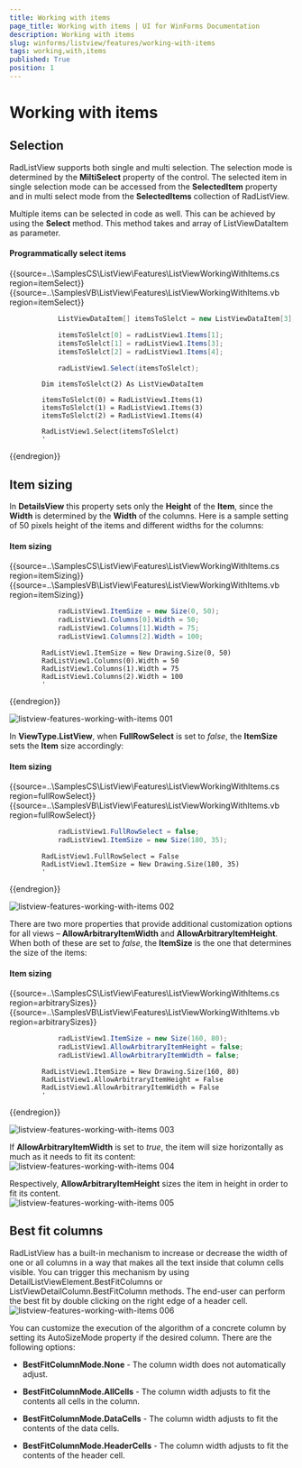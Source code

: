 ```yaml
---
title: Working with items
page_title: Working with items | UI for WinForms Documentation
description: Working with items
slug: winforms/listview/features/working-with-items
tags: working,with,items
published: True
position: 1
---
```


# Working with items



## Selection

RadListView supports both single and multi selection. The selection mode is determined by the __MiltiSelect__ property of the control. The selected item in single selection mode can be accessed from the __SelectedItem__ property and in multi select mode from the __SelectedItems__ collection of RadListView.

Multiple items can be selected in code as well. This can be achieved by using the __Select__ method. This method takes and array of ListViewDataItem as parameter.

#### Programmatically select items

{{source=..\SamplesCS\ListView\Features\ListViewWorkingWithItems.cs region=itemSelect}} 
{{source=..\SamplesVB\ListView\Features\ListViewWorkingWithItems.vb region=itemSelect}} 

````C#
            ListViewDataItem[] itemsToSlelct = new ListViewDataItem[3];

            itemsToSlelct[0] = radListView1.Items[1];
            itemsToSlelct[1] = radListView1.Items[3];
            itemsToSlelct[2] = radListView1.Items[4];

            radListView1.Select(itemsToSlelct);
````
````VB.NET
        Dim itemsToSlelct(2) As ListViewDataItem

        itemsToSlelct(0) = RadListView1.Items(1)
        itemsToSlelct(1) = RadListView1.Items(3)
        itemsToSlelct(2) = RadListView1.Items(4)

        RadListView1.Select(itemsToSlelct)
        '
````

{{endregion}} 




## Item sizing

In __DetailsView__ this property sets only the __Height__ of the __Item__, since the __Width__ is determined by the __Width__ of the columns. Here is a sample setting of 50 pixels height of the items and different widths for the columns:

#### Item sizing

{{source=..\SamplesCS\ListView\Features\ListViewWorkingWithItems.cs region=itemSizing}} 
{{source=..\SamplesVB\ListView\Features\ListViewWorkingWithItems.vb region=itemSizing}} 

````C#
            radListView1.ItemSize = new Size(0, 50);
            radListView1.Columns[0].Width = 50;
            radListView1.Columns[1].Width = 75;
            radListView1.Columns[2].Width = 100;
````
````VB.NET
        RadListView1.ItemSize = New Drawing.Size(0, 50)
        RadListView1.Columns(0).Width = 50
        RadListView1.Columns(1).Width = 75
        RadListView1.Columns(2).Width = 100
        '
````

{{endregion}} 


![listview-features-working-with-items 001](images/listview-features-working-with-items001.png)

In __ViewType.ListView__, when __FullRowSelect__ is set to  *false*, the __ItemSize__ sets the __Item__ size accordingly:

#### Item sizing

{{source=..\SamplesCS\ListView\Features\ListViewWorkingWithItems.cs region=fullRowSelect}} 
{{source=..\SamplesVB\ListView\Features\ListViewWorkingWithItems.vb region=fullRowSelect}} 

````C#
            radListView1.FullRowSelect = false;
            radListView1.ItemSize = new Size(180, 35);
````
````VB.NET
        RadListView1.FullRowSelect = False
        RadListView1.ItemSize = New Drawing.Size(180, 35)
        '
````

{{endregion}} 


![listview-features-working-with-items 002](images/listview-features-working-with-items002.png)

There are	two more properties that provide additional customization options for all views –  __AllowArbitraryItemWidth__ and __AllowArbitraryItemHeight__. When both of these are set to *false*, the __ItemSize__ is the one that determines the size of the items:

#### Item sizing

{{source=..\SamplesCS\ListView\Features\ListViewWorkingWithItems.cs region=arbitrarySizes}} 
{{source=..\SamplesVB\ListView\Features\ListViewWorkingWithItems.vb region=arbitrarySizes}} 

````C#
            radListView1.ItemSize = new Size(160, 80);
            radListView1.AllowArbitraryItemHeight = false;
            radListView1.AllowArbitraryItemWidth = false;
````
````VB.NET
        RadListView1.ItemSize = New Drawing.Size(160, 80)
        RadListView1.AllowArbitraryItemHeight = False
        RadListView1.AllowArbitraryItemWidth = False
        '
````

{{endregion}} 


![listview-features-working-with-items 003](images/listview-features-working-with-items003.png)

If __AllowArbitraryItemWidth__ is set to *true*, the item will size horizontally as much as it needs to fit its content:<br>![listview-features-working-with-items 004](images/listview-features-working-with-items004.png)

Respectively, __AllowArbitraryItemHeight__ sizes the item in height in order to fit its content.<br>![listview-features-working-with-items 005](images/listview-features-working-with-items005.png)

## Best fit columns

RadListView has a built-in mechanism to increase or decrease the width of one or all columns in a way that makes all the text inside that column cells visible. You can trigger this mechanism by using DetailListViewElement.BestFitColumns or ListViewDetailColumn.BestFitColumn methods. The end-user can perform the best fit by double clicking on the right edge of a header cell.<br>![listview-features-working-with-items 006](images/listview-features-working-with-items006.png)

You can customize the execution of the algorithm of a concrete column by setting its AutoSizeMode property if the desired column. There are the following options:

* __BestFitColumnMode.None__ - The column width does not automatically adjust.

* __BestFitColumnMode.AllCells__ - The column width adjusts to fit the contents all cells in the column.

* __BestFitColumnMode.DataCells__ - The column width adjusts to fit the contents of the data cells.

* __BestFitColumnMode.HeaderCells__ - The column width adjusts to fit the contents of the header cell.
